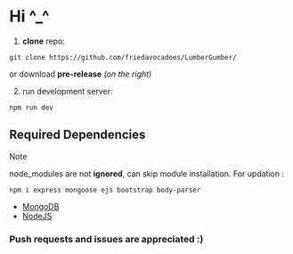 # Hi ^_^

1. **clone** repo:
  ```
  git clone https://github.com/friedavocadoes/LumberGumber/
  ```
  or
  download **pre-release** *(on the right)*

2. run development server:
  ```
  npm run dev
  ```


## Required Dependencies

>[!NOTE]
> node_modules are not **ignored**, can skip module installation.
> For updation :
```
npm i express mongoose ejs bootstrap body-parser
```

- [MongoDB](https://www.mongodb.com/docs/manual/installation/)
- [NodeJS](https://nodejs.org/en/download)

### Push requests and issues are appreciated :)
